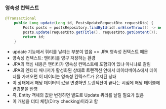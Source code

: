 ### 영속성 컨텍스트
```java
@Transactional
    public Long update(Long id, PostsUpdateRequestDto requestDto) {
        Posts posts = postsRepository.findById(id).orElseThrow(() -> new IllegalArgumentException("해당 게시글이 없습니다. id=" + id));
        posts.update(requestDto.getTitle(), requestDto.getContent());
        return id;
    }
```

* update 기능에서 쿼리를 날리는 부분이 없음 => JPA 영속성 컨텍스트 때문
* 영속성 컨텍스트: 엔티티를 영구 저장하는 환경
* JPA의 핵심 내용은 엔티티가 영속성 컨텍스트에 포함되어 있냐 아니냐로 갈림
* JPA의 엔티티 매니저가 활성화된 상태로 트랜잭션 안에서 데이터베이스에서 데이터를 가져오면 이 데이터는 영속성 컨텍스트가 유지된 상태
* 이 상태에서 해당 데이터의 값을 변경하면 트랜잭션이 끝나는 시점에 해당 테이블에 변경분을 반영
* 즉, Entity 객체의 값만 변경하면 별도로 Update 쿼리를 날릴 필요가 없음
* 이 개념을 더티 체킹(Dirty checking)이라고 함